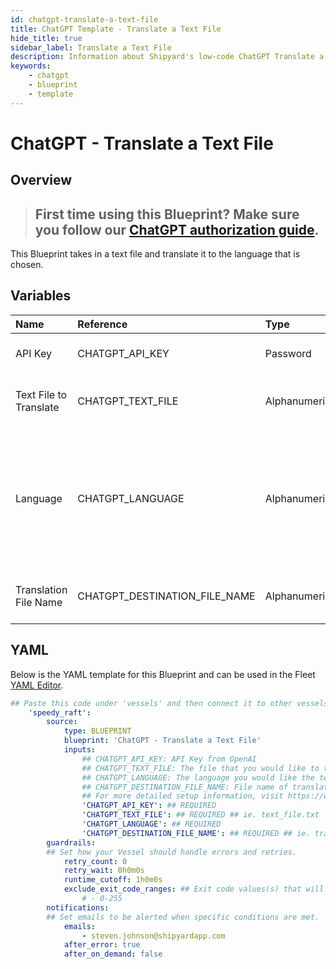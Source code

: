 ```yaml
---
id: chatgpt-translate-a-text-file
title: ChatGPT Template - Translate a Text File
hide_title: true
sidebar_label: Translate a Text File
description: Information about Shipyard's low-code ChatGPT Translate a Text File blueprint. This Blueprint takes in a text file and translate it to the language that is chosen. 
keywords:
    - chatgpt
    - blueprint
    - template
---
```


# ChatGPT - Translate a Text File

## Overview
> ## **First time using this Blueprint? Make sure you follow our [ChatGPT authorization guide](https://www.shipyardapp.com/docs/blueprint-library/chatgpt/chatgpt-authorization/)**.

This Blueprint takes in a text file and translate it to the language that is chosen.

## Variables

| Name | Reference | Type | Required | Default | Options | Description |
|:-----|:----------|:-----|:---------|:--------|:--------|:------------|
| API Key | CHATGPT_API_KEY  | Password |:white_check_mark: | `-` | - | API Key from OpenAI |
| Text File to Translate | CHATGPT_TEXT_FILE  | Alphanumeric |:white_check_mark: | `-` | - | The file that you would like to translate |
| Language | CHATGPT_LANGUAGE  | Alphanumeric |:white_check_mark: | `-` | - | The language you would like the text translated to. It should be in ISO 639-1 format for best accuracy. |
| Translation File Name | CHATGPT_DESTINATION_FILE_NAME  | Alphanumeric |:white_check_mark: | `-` | - | File name of translated text |


## YAML
Below is the YAML template for this Blueprint and can be used in the Fleet [YAML Editor](../../reference/fleets/yaml-editor.md).
```yaml
## Paste this code under 'vessels' and then connect it to other vessels under 'connections'
    'speedy_raft':
        source:
            type: BLUEPRINT
            blueprint: 'ChatGPT - Translate a Text File'
            inputs: 
                ## CHATGPT_API_KEY: API Key from OpenAI
                ## CHATGPT_TEXT_FILE: The file that you would like to translate
                ## CHATGPT_LANGUAGE: The language you would like the text translated to. It should be in ISO 639-1 format for best accuracy.
                ## CHATGPT_DESTINATION_FILE_NAME: File name of translated text
                ## For more detailed setup information, visit https://www.shipyardapp.com/docs/blueprint-library/chatgpt#translate-a-text-file-blueprint
                'CHATGPT_API_KEY': ## REQUIRED
                'CHATGPT_TEXT_FILE': ## REQUIRED ## ie. text_file.txt
                'CHATGPT_LANGUAGE': ## REQUIRED
                'CHATGPT_DESTINATION_FILE_NAME': ## REQUIRED ## ie. translated.txt
        guardrails:
        ## Set how your Vessel should handle errors and retries.
            retry_count: 0
            retry_wait: 0h0m0s
            runtime_cutoff: 1h0m0s
            exclude_exit_code_ranges: ## Exit code values(s) that will not be retried if encountered during a Voyage.
                # - 0-255
        notifications: 
        ## Set emails to be alerted when specific conditions are met.
            emails:
                - steven.johnson@shipyardapp.com
            after_error: true
            after_on_demand: false
```
